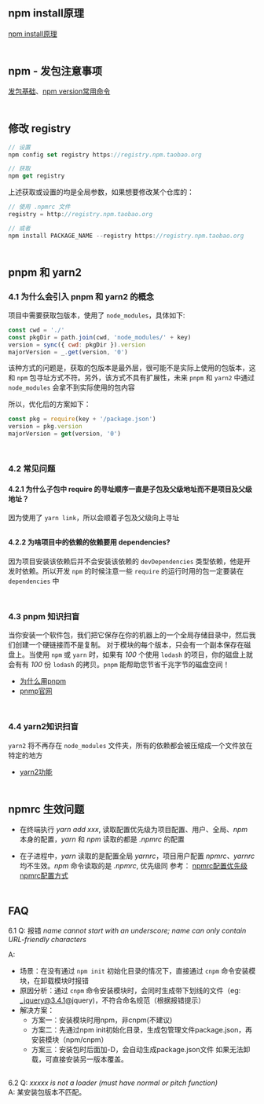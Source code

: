 ## npm install原理
[npm install原理](https://cloud.tencent.com/developer/article/1555982)
<div style='margin-top: 50px'></div>

## npm - 发包注意事项
[发包基础](https://juejin.cn/post/6844903870678695943?utm_source=weibo&utm_campaign=user%3Futm_source%3Dweibo&utm_campaign=user)、[npm version常用命令](https://blog.csdn.net/weixin_40817115/article/details/90384398)
<div style='margin-top: 50px'></div>

## 修改 registry
```js
// 设置
npm config set registry https://registry.npm.taobao.org 

// 获取
npm get registry
```
上述获取或设置的均是全局参数，如果想要修改某个仓库的：
```js
// 使用 .npmrc 文件
registry = http://registry.npm.taobao.org

// 或者
npm install PACKAGE_NAME --registry https://registry.npm.taobao.org
```
<div style='margin-top: 50px'></div>

## pnpm 和 yarn2
### 4.1 为什么会引入 pnpm 和 yarn2 的概念
项目中需要获取包版本，使用了 `node_modules`，具体如下:
```js
const cwd = './'
const pkgDir = path.join(cwd, 'node_modules/' + key)
version = sync({ cwd: pkgDir }).version
majorVersion = _.get(version, '0')
```

该种方式的问题是，获取的包版本是最外层，很可能不是实际上使用的包版本，这和 `npm` 包寻址方式不符。另外，该方式不具有扩展性，未来 `pnpm` 和 `yarn2` 中通过 `node_modules` 会拿不到实际使用的包内容

所以，优化后的方案如下：
```js
const pkg = require(key + '/package.json')
version = pkg.version
majorVersion = get(version, '0')
```
<div style='margin-top: 50px'></div>

### 4.2 常见问题
#### 4.2.1 为什么子包中 require 的寻址顺序一直是子包及父级地址而不是项目及父级地址？
因为使用了 `yarn link`，所以会顺着子包及父级向上寻址
<div style='margin-top: 30px'></div>

#### 4.2.2 为啥项目中的依赖的依赖要用 dependencies?
因为项目安装该依赖后并不会安装该依赖的 `devDependencies` 类型依赖，他是开发时依赖。所以开发 `npm` 的时候注意一些 `require` 的运行时用的包一定要装在 `dependencies` 中
<div style='margin-top: 50px'></div>

### 4.3 pnpm 知识扫盲
当你安装一个软件包，我们把它保存在你的机器上的一个全局存储目录中，然后我们创建一个硬链接而不是复制。 对于模块的每个版本，只会有一个副本保存在磁盘上。当使用 `npm` 或 `yarn` 时，如果有 *100* 个使用 `lodash` 的项目，你的磁盘上就会有有 *100* 份 `lodash` 的拷贝。`pnpm` 能帮助您节省千兆字节的磁盘空间！
- [为什么用pnpm](https://segmentfault.com/a/1190000013214927)
- [pnmp官网](https://pnpm.io/zh/motivation)

<div style='margin-top: 50px'></div>

### 4.4 yarn2知识扫盲
`yarn2` 将不再存在 `node_modules` 文件夹，所有的依赖都会被压缩成一个文件放在特定的地方
- [yarn2功能](https://zhuanlan.zhihu.com/p/107343333)
<div style='margin-top: 50px'></div>


## npmrc 生效问题
- 在终端执行 *yarn add xxx*, 读取配置优先级为项目配置、用户、全局、*npm* 本身的配置，*yarn* 和 *npm* 读取的都是 *.npmrc* 的配置

- 在子进程中，*yarn* 读取的是配置全局 *yarnrc*，项目用户配置 *npmrc、yarnrc* 均不生效。*npm* 命令读取的是 *.npmrc*, 优先级同 参考：
[npmrc配置优先级](https://yanyinhong.github.io/2017/05/01/The-priority-of-npm-config/)
[npmrc配置方式](https://juejin.cn/post/6983522411647860766)

<div style='margin-top: 50px'></div>

## FAQ
6.1 Q: 报错 *name cannot start with an underscore; name can only contain URL-friendly characters*

A: 
- 场景：在没有通过 `npm init` 初始化目录的情况下，直接通过 `cnpm` 命令安装模块，在卸载模块时报错<br>
- 原因分析：通过 `cnpm` 命令安装模块时，会同时生成带下划线的文件（eg: _jquery@3.4.1@jquery)，不符合命名规范（根据报错提示）
- 解决方案：
  - 方案一：安装模块时用npm，非cnpm(不建议)
  - 方案二：先通过npm init初始化目录，生成包管理文件package.json，再安装模块（npm/cnpm）　
  - 方案三：安装包时后面加-D，会自动生成package.json文件
  如果无法卸载，可直接安装另一版本覆盖。
<div style='margin-top: 30px'></div>


6.2 Q: *xxxxx is not a loader (must have normal or pitch function)*<br>
  A: 某安装包版本不匹配。

<div style='margin-top: 100px'></div>